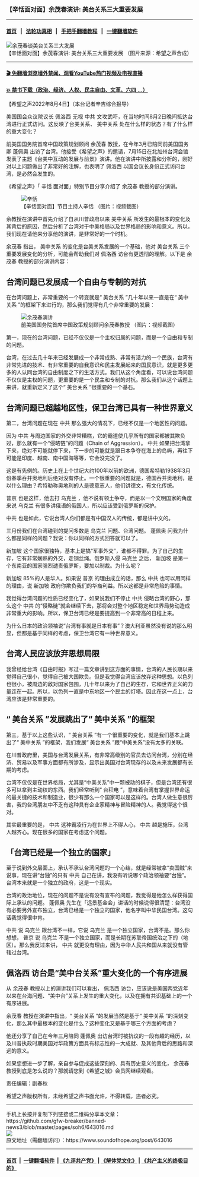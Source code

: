 ### 【辛恬面对面】余茂春演讲: 美台关系三大重要发展
------------------------

#### [首页](https://github.com/gfw-breaker/banned-news3/blob/master/README.md) &nbsp;&nbsp;|&nbsp;&nbsp; [法轮功真相](https://github.com/begood0513/basic/blob/master/README.md)  &nbsp;&nbsp;|&nbsp;&nbsp; [手把手翻墙教程](https://github.com/gfw-breaker/guides/wiki)  &nbsp;&nbsp;|&nbsp;&nbsp; [一键翻墙软件](https://github.com/gfw-breaker/nogfw/blob/master/README.md)  



<div><img alt="余茂春谈美台关系三大发展" src="https://img.soundofhope.org/2022-08/1659634851043.png"/>
<br/><figcaption class="caption">
 【辛恬面对面】余茂春演讲: 美台关系三大重要发展 （图片来源：希望之声合成）
</figcaption></div><hr/>

#### [ 🎬  免翻墙浏览墙外禁闻、观看YouTube热门视频及电视直播](https://github.com/gfw-breaker/HelloWorld)

#### [ 💥  禁书下载（政治、经济、人权、民主自由、文革、六四 ...）](https://github.com/gfw-breaker/books/blob/master/README.md)

<div><div class="Content__Wrapper sc-1bvya0-0 grZQxZ">
 <p class="meta-top">
  <span class="meta">
   【希望之声2022年8月4日】（本台记者辛吉综合报导）
  </span>
 </p>
 <p style="text-align:justify">
  美国国会众议院议长
  <ok href="/term/2877">
   佩洛西
  </ok>
  无视
  <ok href="/term/1059">
   中共
  </ok>
  文攻武吓，在当地时间8月2日晚间抵达台湾进行正式访问。这反映了台美关系、
  <ok href="/term/3103">
   美中关系
  </ok>
  处在什么样的状态？有了什么样的重大变化？
 </p>
 <p>
  前美国国务院首席中国政策规划顾问
  <ok href="/term/336919">
   余茂春
  </ok>
  教授，在今年3月已陪同前美国国务卿
  <ok href="/term/4007">
   蓬佩奥
  </ok>
  出访了台湾。他接受《希望之声》的邀请，7月15日在北加州台湾会馆发表了主题《台美中互动的发展与前景》演讲。他在演讲中所披露和分析的，刚好对以上问题做出了非常好的注解，也表明了
  <ok href="/term/2877">
   佩洛西
  </ok>
  以国会议长身份正式访问台湾，是必然会发生的。
 </p>
 <p>
  《希望之声》「
  <ok href="/term/326506">
   辛恬
  </ok>
  面对面」特别节目分享介绍了
  <ok href="/term/336919">
   余茂春
  </ok>
  教授的部分演讲。
 </p>
 <figure class="OImage__StyledFigure-sc-1lfley0-0 hHSfVg">
  <img alt="辛恬" src="https://img.soundofhope.org/2022-08/1659634492882.jpg"/>
  <br/><figcaption>
   【辛恬面对面】节目主持人辛恬 （图片：视频截图）
  </figcaption>
 </figure>
 <p>
  余教授在演讲中首先介绍了自从川普政府以来
  <ok href="/term/3103">
   美中关系
  </ok>
  所发生的最根本的变化及其背后的原因，然后分析了台湾对于中美格局以及世界格局的影响和意义。所以，我们现在请他来分享他的演讲，是非常好的一个时机。
 </p>
 <p>
  <ok href="/term/336919">
   余茂春
  </ok>
  指出，
  <ok href="/term/3103">
   美中关系
  </ok>
  的变化是台美关系发展的一个基础，他对
  <ok href="/term/9575">
   美台关系
  </ok>
  三个重要发展变化的分析，可能会帮助我们对
  <ok href="/term/2877">
   佩洛西
  </ok>
  访台有更透彻的理解。以下是
  <ok href="/term/336919">
   余茂春
  </ok>
  教授的部分演讲内容：
 </p>
 <h2>
  台湾问题已发展成一个自由与专制的对抗
 </h2>
 <p>
  在台湾问题上，非常重要的一个转变就是“
  <ok href="/term/9575">
   美台关系
  </ok>
  ”几十年以来一直是在“
  <ok href="/term/3103">
   美中关系
  </ok>
  ”的框架下来进行的，那么我们觉得有几个非常重要的发展：
 </p>
 <figure class="OImage__StyledFigure-sc-1lfley0-0 hHSfVg">
  <img alt="余茂春演讲" src="https://img.soundofhope.org/2022-08/1659634670302.jpg"/>
  <br/><figcaption>
   前美国国务院首席中国政策规划顾问余茂春教授 （图片：视频截图）
  </figcaption>
 </figure>
 <p>
  第一，现在的台湾问题，已经不仅仅是一个主权归属的问题，而是一个自由和专制的问题。
 </p>
 <p>
  台湾，在过去几十年来已经发展成一个非常成熟、非常有活力的一个民族，台湾有非常先进的技术、有非常重要的自我意识和民主发展起来的国民意识，就是更多更多的人认同台湾的自由制度之下的生活方式。我们从这个角度看，可以说台湾问题不仅仅是主权的问题，更重要的是一个民主和专制的对抗。那么我们从这个话题上来讲，就重新定义了这个“
  <ok href="/term/9575">
   美台关系
  </ok>
  ”很重要的一个基石。
 </p>
 <h2>
  台湾问题已超越地区性，保卫台湾已具有一种世界意义
 </h2>
 <p>
  第二，台湾问题在现在
  <ok href="/term/1059">
   中共
  </ok>
  那么强大的情况下，已经不仅是一个地区性的问题。
 </p>
 <p>
  因为
  <ok href="/term/1059">
   中共
  </ok>
  与周边国家的外交非常糟糕，它的霸道使几乎所有的国家都被其欺负过，那么就有一个“侵略链”的问题（Chain of Aggression）。
  <ok href="/term/1059">
   中共
  </ok>
  如果把台湾拿下来，绝对不可能就停下来，下一步的可能就是跟日本争夺在海上的岛屿，再往下可能是印度、越南、南中国海等等，它会没完没了。
 </p>
 <p>
  这是有先例的。历史上在上个世纪大约100年以前的欧洲，德国希特勒1938年3月份春季吞并奥地利后绝对没有停止。一个很重要的问题就是，德国吞并奥地利，是以什么理由？希特勒称奥地利的人是德意志人，他们讲德文，有文化传统。
 </p>
 <p>
  <ok href="/term/6470">
   普京
  </ok>
  也是这样，他去打
  <ok href="/term/5128">
   乌克兰
  </ok>
  ，他不说有领土争夺，而是以一个文明国家的角度来说
  <ok href="/term/5128">
   乌克兰
  </ok>
  有很多讲俄语的俄国人，所以应该受到俄罗斯的保护。
 </p>
 <p>
  <ok href="/term/1059">
   中共
  </ok>
  也是如此，它说台湾人你们都是有中国汉人的传统，都是讲中文的。
 </p>
 <p>
  三月份我们在台湾碰到的提问多数是
  <ok href="/term/5128">
   乌克兰
  </ok>
  问题、台湾问题。
  <ok href="/term/4007">
   蓬佩奥
  </ok>
  问我为什么都是同样的问题？我说：你以同样的方式回答就可以了。
 </p>
 <p>
  <ok href="/term/5435">
   新加坡
  </ok>
  这个国家很独特，基本上是搞“军事外交”，谁都不得罪。为了自己的生存，它有非常娴熟的外交，走钢丝绳。俄罗斯入侵
  <ok href="/term/5128">
   乌克兰
  </ok>
  之后，
  <ok href="/term/5435">
   新加坡
  </ok>
  是第一个东南亚的国家强烈谴责俄罗斯，要加以制裁。为什么呢？
 </p>
 <p>
  <ok href="/term/5435">
   新加坡
  </ok>
  85%的人是华人。如果说
  <ok href="/term/6470">
   普京
  </ok>
  的理由成立的话，那么
  <ok href="/term/1059">
   中共
  </ok>
  也可以用同样的理由，说
  <ok href="/term/5435">
   新加坡
  </ok>
  政府你欺负我们的华裔利益。所以这都是非常危险的事情。
 </p>
 <p>
  我觉得台湾问题的性质已经变化了，如果说我们不停止
  <ok href="/term/1059">
   中共
  </ok>
  侵略台湾的野心，那么这个
  <ok href="/term/1059">
   中共
  </ok>
  的“侵略链”就会继续下去，那将会对整个地区稳定和世界局势动造成非常重大的影响。所以，保卫台湾已经是要提高到一个非常高的日程上来。
 </p>
 <p>
  为什么日本的政治领袖说“台湾有事就是日本有事”？澳大利亚虽然没有说的那么明显，但都是基于同样的考虑，保卫台湾它有一种世界意义。
 </p>
 <h2>
  台湾人民应该放弃思想局限
 </h2>
 <p>
  我曾经给台湾《自由时报》写过一篇文章讲到这方面的事情，台湾的人民长期以来觉得自己很小，觉得自己被大国欺负。但是我觉得台湾应该放弃这种思想。以色列也很小，被周边的敌对国家包围，几十年以来为了自己的生存，它和世界正义的力量连在一起。所以，以色列一直是中东地区一个民主的灯塔。因此在这一点上，台湾应该是非常重要的。
 </p>
 <h2>
  “
  <ok href="/term/9575">
   美台关系
  </ok>
  ”发展跳出了“
  <ok href="/term/3103">
   美中关系
  </ok>
  ”的框架
 </h2>
 <p>
  第三，基于以上这些认识，“
  <ok href="/term/9575">
   美台关系
  </ok>
  ”有一个很重要的变化，就是我们基本上跳出了“
  <ok href="/term/3103">
   美中关系
  </ok>
  ”的框架，我们发展“
  <ok href="/term/9575">
   美台关系
  </ok>
  ”跟“中美关系”没有太多的关联。
 </p>
 <p>
  在川普政府里，美国与台湾发展关系，有非常高级别的官员去访问台湾，分别在经济、贸易以及军事方面都有所涉及，显示出美国对台湾现存的以及未来发展都有长期的考虑。
 </p>
 <p>
  台湾不仅仅是在世界格局，尤其是“中美关系”中一颗被动的棋子，但是台湾还有很多可以拿到主动权的东西。我们经常听到“
  <ok href="/term/18961">
   台积电
  </ok>
  ”，意味着台湾有掌握世界命运的最关键的技术和制造业，很少有那么一个国家可以是这样的。台湾人做生意很厉害，我的台湾朋友中不乏有这种具有企业家精神与冒险精神的人。我觉得这个很对。
 </p>
 <p>
  其实最重要的是，
  <ok href="/term/1059">
   中共
  </ok>
  这种霸凌行为在世界上不得人心，
  <ok href="/term/1059">
   中共
  </ok>
  越是施压，台湾人越齐心。现在很多的国家在考虑这个问题。
 </p>
 <h2>
  「台湾已经是一个独立的国家」
 </h2>
 <p>
  至于说到外交层面上，承认不承认台湾问题的一个心结，就是经常被拿“卖国贼”来说事，现在讲“台独”的只有
  <ok href="/term/1059">
   中共
  </ok>
  自己在讲，我没有听说哪个政治领袖要“台独”。台湾本来就是一个独立的政府，这是一个现实。
 </p>
 <p>
  台湾的政治地位，现在的问题不是说有没有宣布的问题，我觉得是他怎么样获得国际上承认的问题。
  <ok href="/term/4007">
   蓬佩奥
  </ok>
  先生在「远景基金会」讲话的时候说得很清楚：台湾没有必要另外宣布独立，台湾已经是一个独立的国家，他名字叫中华民国台湾。这句话我觉得很中肯。
 </p>
 <p>
  <ok href="/term/1059">
   中共
  </ok>
  说
  <ok href="/term/5128">
   乌克兰
  </ok>
  跟台湾不一样，它说
  <ok href="/term/5128">
   乌克兰
  </ok>
  是一个独立国家，台湾不是。那么你想想，
  <ok href="/term/6470">
   普京
  </ok>
  说
  <ok href="/term/5128">
   乌克兰
  </ok>
  不是一个独立国家，而是长期在苏联帝国统治之下的（地区）。那么我反过来讲，
  <ok href="/term/1059">
   中共
  </ok>
  就更没有理由，因为中华人民共和国从来就没有管辖过台湾。
 </p>
 <h2>
  <ok href="/term/2877">
   佩洛西
  </ok>
  访台是“美中台关系”重大变化的一个有序进展
 </h2>
 <p>
  从
  <ok href="/term/336919">
   余茂春
  </ok>
  教授以上的演讲我们可以看出，
  <ok href="/term/2877">
   佩洛西
  </ok>
  访台，应该说是美国两党近年以来在台海问题、“美中台”关系上发生的重大变化，以及在拥有共识基础上的一个有序进展。
 </p>
 <p>
  <ok href="/term/336919">
   余茂春
  </ok>
  教授在演讲中指出，“
  <ok href="/term/9575">
   美台关系
  </ok>
  ”的发展当然是基于“
  <ok href="/term/3103">
   美中关系
  </ok>
  ”的深刻变化，那么其中最根本的变化是什么？这种变化又是基于哪三个方面的考虑？
 </p>
 <p>
  他还分享了自己在今年三月陪同
  <ok href="/term/4007">
   蓬佩奥
  </ok>
  出访台湾时被抗议的一段有趣的经历，以及川普执政时期美国对华政策方面具有标志性的一大成就、及其他背后的思路和深远的意义。
 </p>
 <p>
  如果您想进一步了解，亲自参与促成这些深刻的、具有历史意义的变化，
  <ok href="/term/336919">
   余茂春
  </ok>
  教授到底是怎么说的？那就请您到《希望之城》会员网继续观看。
 </p>
 <p class="meta-btm">
  责任编辑：剧春秋
 </p>
 <p class="meta-btm">
  希望之声版权所有，未经希望之声书面允许，不得转载，违者必究。
 </p>
</div>
</div>
<hr/>
手机上长按并复制下列链接或二维码分享本文章：<br/>
https://github.com/gfw-breaker/banned-news3/blob/master/pages/soh6/643016.md <br/>
<a href='https://github.com/gfw-breaker/banned-news3/blob/master/pages/soh6/643016.md'><img src='https://github.com/gfw-breaker/banned-news3/blob/master/pages/soh6/643016.md.png'/></a> <br/>
原文地址（需翻墙访问）：https://www.soundofhope.org/post/643016


------------------------
#### [首页](https://github.com/gfw-breaker/banned-news3/blob/master/README.md) &nbsp;|&nbsp; [一键翻墙软件](https://github.com/gfw-breaker/nogfw/blob/master/README.md) &nbsp;| [《九评共产党》](https://github.com/gfw-breaker/9ping.md/blob/master/README.md#九评之一评共产党是什么) | [《解体党文化》](https://github.com/gfw-breaker/jtdwh.md/blob/master/README.md) | [《共产主义的终极目的》](https://github.com/gfw-breaker/gczydzjmd.md/blob/master/README.md)


<img src='http://gfw-breaker.win/banned-news3/pages/soh6/643016.md' width='0px' height='0px'/>